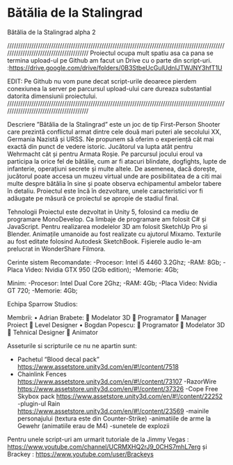 # Bătălia de la Stalingrad
Bătălia de la Stalingrad alpha 2

////////////////////////////////////////////////////////////////////////////////////////////////////////////////////////////////////////
Proiectul ocupa mult spatiu asa ca pana se termina upload-ul pe Github am facut un Drive cu o parte din script-uri. :https://drive.google.com/drive/folders/0B3StbeUcGulUdnlJTWJNY3hfT1U 

EDIT: Pe Github nu vom pune decat script-urile deoarece pierdem conexiunea la server pe parcursul upload-ului care dureaza substantial datorita dimensiunii proiectului.
////////////////////////////////////////////////////////////////////////////////////////////////////////////////////////////////////////

Descriere
”Bătălia de la Stalingrad” este un joc de tip First-Person Shooter care prezintă conflictul armat dintre cele două mari puteri ale secolului XX, Germania Nazistă și URSS. Ne propunem să oferim o experiență cât mai exactă din punct de vedere istoric. Jucătorul va lupta atât pentru Wehrmacht cât și pentru Armata Roșie. Pe parcursul jocului eroul va participa la orice fel de bătălie, cum ar fi atacuri blindate, dogfights, lupte de infanterie, operațiuni secrete și multe altele. De asemenea, dacă dorește, jucătorul poate accesa un muzeu virtual unde are posibilitatea de a citi mai multe despre bătălia în sine și poate observa echipamentul ambelor tabere în detaliu. Proiectul este încă în dezvoltare, unele caracteristici vor fi adăugate pe măsură ce proiectul se apropie de stadiul final.

Tehnologii
Proiectul este dezvoltat in Unity 5, folosind ca mediu de programare MonoDevelop. Ca limbaje de programare am folosit C# și JavaScript. Pentru realizarea modelelor 3D am folosit SketchUp Pro și Blender. Animațile umanoide au fost realizate cu ajutorul Mixamo. Texturile au fost editate folosind Autodesk SketchBook. Fișierele audio le-am prelucrat in WonderShare Filmora.

Cerinte sistem
Recomandate:
-Procesor: Intel i5 4460 3.2Ghz;
-RAM: 8Gb;
-Placa Video: Nvidia GTX 950 (2Gb edition);
-Memorie: 4Gb;

Minim: 
-Procesor: Intel Dual Core 2Ghz;
-RAM: 4Gb;
-Placa Video: Nvidia GT 720;
-Memorie: 4Gb;

Echipa Sparrow Studios:

Membrii:
•	Adrian Brabete:
	Modelator 3D
	Programator
	Manager Proiect
	Level Designer
•	Bogdan Popescu:
	Programator
	Modelator 3D
	Tehnical Designer
	Animator

Asseturile si scripturile ce nu ne apartin sunt:
- Pachetul “Blood decal pack” 
	https://www.assetstore.unity3d.com/en/#!/content/7518
- Chainlink Fences
	https://www.assetstore.unity3d.com/en/#!/content/73107
-RazorWire
	https://www.assetstore.unity3d.com/en/#!/content/37326
-Cope Free Skybox pack
	https://www.assetstore.unity3d.com/en/#!/content/22252
-plugin-ul Rain
https://www.assetstore.unity3d.com/en/#!/content/23569
-mainile personajului (textura este din Counter-Strike)
-animatiile de arme la Gewehr (animatiile erau de M4)
-sunetele de explozii

Pentru unele script-uri am urmarit tutoriale de la Jimmy Vegas : https://www.youtube.com/channel/UCRMXHQ2rJ9_0CHS7mhL7erg
                                                și Brackey : https://www.youtube.com/user/Brackeys

